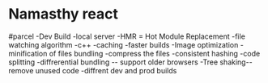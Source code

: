 # Namasthy react

#parcel
 -Dev Build
 -local server
 -HMR = Hot Module Replacement
 -file watching algorithm -c++
 -caching -faster builds
 -Image optimization
 -minification of files bundling 
 -compress the files
 -consistent hashing
 -code splitting
 -diffrerential bundling -- support older browsers
 -Tree shaking-- remove unused code
 -diffrent dev and prod builds
 